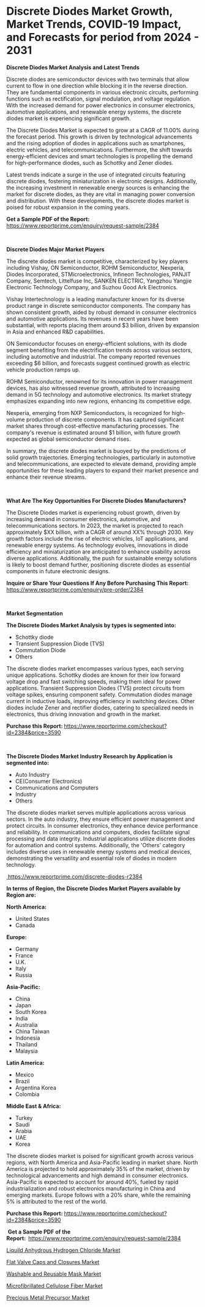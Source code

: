 <p><h1>Discrete Diodes Market Growth, Market Trends, COVID-19 Impact, and Forecasts for period from 2024 - 2031</h1></p><p><strong>Discrete Diodes Market Analysis and Latest Trends</strong></p>
<p><p>Discrete diodes are semiconductor devices with two terminals that allow current to flow in one direction while blocking it in the reverse direction. They are fundamental components in various electronic circuits, performing functions such as rectification, signal modulation, and voltage regulation. With the increased demand for power electronics in consumer electronics, automotive applications, and renewable energy systems, the discrete diodes market is experiencing significant growth.</p><p>The Discrete Diodes Market is expected to grow at a CAGR of 11.00% during the forecast period. This growth is driven by technological advancements and the rising adoption of diodes in applications such as smartphones, electric vehicles, and telecommunications. Furthermore, the shift towards energy-efficient devices and smart technologies is propelling the demand for high-performance diodes, such as Schottky and Zener diodes.</p><p>Latest trends indicate a surge in the use of integrated circuits featuring discrete diodes, fostering miniaturization in electronic designs. Additionally, the increasing investment in renewable energy sources is enhancing the market for discrete diodes, as they are vital in managing power conversion and distribution. With these developments, the discrete diodes market is poised for robust expansion in the coming years.</p></p>
<p><strong>Get a Sample PDF of the Report:&nbsp;</strong> <a href="https://www.reportprime.com/enquiry/request-sample/2384?utm_campaign=1733&utm_medium=2&utm_source=Github&utm_content=ia&utm_term=18102024&utm_id=discrete-diodes">https://www.reportprime.com/enquiry/request-sample/2384</a></p>
<p>&nbsp;</p>
<p><strong>Discrete Diodes Major Market Players</strong></p>
<p><p>The discrete diodes market is competitive, characterized by key players including Vishay, ON Semiconductor, ROHM Semiconductor, Nexperia, Diodes Incorporated, STMicroelectronics, Infineon Technologies, PANJIT Company, Semtech, Littelfuse Inc, SANKEN ELECTRIC, Yangzhou Yangjie Electronic Technology Company, and Suzhou Good Ark Electronics. </p><p>Vishay Intertechnology is a leading manufacturer known for its diverse product range in discrete semiconductor components. The company has shown consistent growth, aided by robust demand in consumer electronics and automotive applications. Its revenues in recent years have been substantial, with reports placing them around $3 billion, driven by expansion in Asia and enhanced R&D capabilities.</p><p>ON Semiconductor focuses on energy-efficient solutions, with its diode segment benefiting from the electrification trends across various sectors, including automotive and industrial. The company reported revenues exceeding $6 billion, and forecasts suggest continued growth as electric vehicle production ramps up.</p><p>ROHM Semiconductor, renowned for its innovation in power management devices, has also witnessed revenue growth, attributed to increasing demand in 5G technology and automotive electronics. Its market strategy emphasizes expanding into new regions, enhancing its competitive edge.</p><p>Nexperia, emerging from NXP Semiconductors, is recognized for high-volume production of discrete components. It has captured significant market shares through cost-effective manufacturing processes. The company's revenue is estimated around $1 billion, with future growth expected as global semiconductor demand rises.</p><p>In summary, the discrete diodes market is buoyed by the predictions of solid growth trajectories. Emerging technologies, particularly in automotive and telecommunications, are expected to elevate demand, providing ample opportunities for these leading players to expand their market presence and enhance their revenue streams.</p></p>
<p>&nbsp;</p>
<p><strong>What Are The Key Opportunities For Discrete Diodes Manufacturers?</strong></p>
<p><p>The Discrete Diodes market is experiencing robust growth, driven by increasing demand in consumer electronics, automotive, and telecommunications sectors. In 2023, the market is projected to reach approximately $XX billion, with a CAGR of around XX% through 2030. Key growth factors include the rise of electric vehicles, IoT applications, and renewable energy systems. As technology evolves, innovations in diode efficiency and miniaturization are anticipated to enhance usability across diverse applications. Additionally, the push for sustainable energy solutions is likely to boost demand further, positioning discrete diodes as essential components in future electronic designs.</p></p>
<p><strong>Inquire or Share Your Questions If Any Before Purchasing This Report:</strong> <a href="https://www.reportprime.com/enquiry/pre-order/2384?utm_campaign=1733&utm_medium=2&utm_source=Github&utm_content=ia&utm_term=18102024&utm_id=discrete-diodes">https://www.reportprime.com/enquiry/pre-order/2384</a></p>
<p>&nbsp;</p>
<p><strong>Market Segmentation</strong></p>
<p><strong>The Discrete Diodes Market Analysis by types is segmented into:</strong></p>
<p><ul><li>Schottky diode</li><li>Transient Suppression Diode (TVS)</li><li>Commutation Diode</li><li>Others</li></ul></p>
<p><p>The discrete diodes market encompasses various types, each serving unique applications. Schottky diodes are known for their low forward voltage drop and fast switching speeds, making them ideal for power applications. Transient Suppression Diodes (TVS) protect circuits from voltage spikes, ensuring component safety. Commutation diodes manage current in inductive loads, improving efficiency in switching devices. Other diodes include Zener and rectifier diodes, catering to specialized needs in electronics, thus driving innovation and growth in the market.</p></p>
<p><strong>Purchase this Report:&nbsp;</strong><a href="https://www.reportprime.com/checkout?id=2384&price=3590&utm_campaign=1733&utm_medium=2&utm_source=Github&utm_content=ia&utm_term=18102024&utm_id=discrete-diodes">https://www.reportprime.com/checkout?id=2384&price=3590</a></p>
<p>&nbsp;</p>
<p><strong>The Discrete Diodes Market Industry Research by Application is segmented into:</strong></p>
<p><ul><li>Auto Industry</li><li>CE(Consumer Electronics)</li><li>Communications and Computers</li><li>Industry</li><li>Others</li></ul></p>
<p><p>The discrete diodes market serves multiple applications across various sectors. In the auto industry, they ensure efficient power management and protect circuits. In consumer electronics, they enhance device performance and reliability. In communications and computers, diodes facilitate signal processing and data integrity. Industrial applications utilize discrete diodes for automation and control systems. Additionally, the 'Others' category includes diverse uses in renewable energy systems and medical devices, demonstrating the versatility and essential role of diodes in modern technology.</p></p>
<p><a href="https://www.reportprime.com/discrete-diodes-r2384?utm_campaign=1733&utm_medium=2&utm_source=Github&utm_content=ia&utm_term=18102024&utm_id=discrete-diodes">&nbsp;https://www.reportprime.com/discrete-diodes-r2384</a></p>
<p><strong>In terms of Region, the Discrete Diodes Market Players available by Region are:</strong></p>
<p>
    <p> <strong> North America: </strong>
        <ul>
            <li>United States</li>
            <li>Canada</li>
        </ul>
        </p> 
    <p> <strong> Europe: </strong>
        <ul>
            <li>Germany</li>
            <li>France</li>
            <li>U.K.</li>
            <li>Italy</li>
            <li>Russia</li>
        </ul>
        </p> 
    <p> <strong> Asia-Pacific: </strong>
        <ul>
            <li>China</li>
            <li>Japan</li>
            <li>South Korea</li>
            <li>India</li>
            <li>Australia</li>
            <li>China Taiwan</li>
            <li>Indonesia</li>
            <li>Thailand</li>
            <li>Malaysia</li>
        </ul>
        </p> 
    <p> <strong> Latin America: </strong>
        <ul>
            <li>Mexico</li>
            <li>Brazil</li>
            <li>Argentina Korea</li>
            <li>Colombia</li>
        </ul>
        </p> 
    <p> <strong> Middle East & Africa: </strong>
        <ul>
            <li>Turkey</li>
            <li>Saudi</li>
            <li>Arabia</li>
            <li>UAE</li>
            <li>Korea</li>
        </ul>
    </p>
    </p>
<p><p>The discrete diodes market is poised for significant growth across various regions, with North America and Asia-Pacific leading in market share. North America is projected to hold approximately 35% of the market, driven by technological advancements and high demand in consumer electronics. Asia-Pacific is expected to account for around 40%, fueled by rapid industrialization and robust electronics manufacturing in China and emerging markets. Europe follows with a 20% share, while the remaining 5% is attributed to the rest of the world.</p></p>
<p><strong>Purchase this Report: </strong><a href="https://www.reportprime.com/checkout?id=2384&price=3590&utm_campaign=1733&utm_medium=2&utm_source=Github&utm_content=ia&utm_term=18102024&utm_id=discrete-diodes">https://www.reportprime.com/checkout?id=2384&price=3590</a></p>
<p>&nbsp;<strong>Get a Sample PDF of the Report:&nbsp;&nbsp;</strong><a href="https://www.reportprime.com/enquiry/request-sample/2384?utm_campaign=1733&utm_medium=2&utm_source=Github&utm_content=ia&utm_term=18102024&utm_id=discrete-diodes">https://www.reportprime.com/enquiry/request-sample/2384</a></p>
<p><strong></strong></p>
<p><p><a href="https://www.linkedin.com/pulse/strategic-market-insights-global-liquild-anhydrous-hydrogen-2xadc?utm_campaign=1733&utm_medium=2&utm_source=Github&utm_content=ia&utm_term=18102024&utm_id=discrete-diodes">Liquild Anhydrous Hydrogen Chloride Market</a></p><p><a href="https://www.linkedin.com/pulse/flat-valve-caps-closures-market-matrix-applications-types-unmic?utm_campaign=1733&utm_medium=2&utm_source=Github&utm_content=ia&utm_term=18102024&utm_id=discrete-diodes">Flat Valve Caps and Closures Market</a></p><p><a href="https://www.linkedin.com/pulse/washable-reusable-mask-market-forecast-global-trends-analysis-y6xhe?utm_campaign=1733&utm_medium=2&utm_source=Github&utm_content=ia&utm_term=18102024&utm_id=discrete-diodes">Washable and Reusable Mask Market</a></p><p><a href="https://www.linkedin.com/pulse/microfibrillated-cellulose-fiber-market-overview-regional-se7jc?utm_campaign=1733&utm_medium=2&utm_source=Github&utm_content=ia&utm_term=18102024&utm_id=discrete-diodes">Microfibrillated Cellulose Fiber Market</a></p><p><a href="https://www.linkedin.com/pulse/precious-metal-precursor-market-outlook-forecast-from-bduoc?utm_campaign=1733&utm_medium=2&utm_source=Github&utm_content=ia&utm_term=18102024&utm_id=discrete-diodes">Precious Metal Precursor Market</a></p></p>